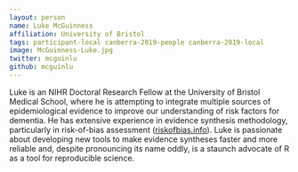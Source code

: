 ```yaml
---
layout: person
name: Luke McGuinness
affiliation: University of Bristol
tags: participant-local canberra-2019-people canberra-2019-local
image: McGuinness-Luke.jpg
twitter: mcguinlu
github: mcguinlu
---
```

Luke is an NIHR Doctoral Research Fellow at the University of Bristol Medical School, where he is attempting to integrate multiple sources of epidemiological evidence to improve our understanding of risk factors for dementia. He has extensive experience in evidence synthesis methodology, particularly in risk-of-bias assessment (<a href="riskofbias.info">riskofbias.info</a>). Luke is passionate about developing new tools to make evidence syntheses faster and more reliable and, despite pronouncing its name oddly, is a staunch advocate of R as a tool for reproducible science.